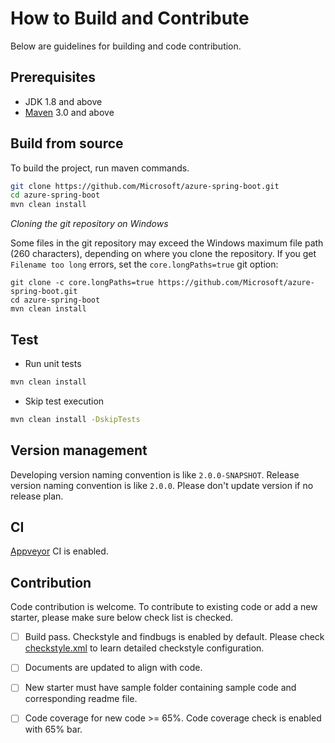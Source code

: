 # How to Build and Contribute
Below are guidelines for building and code contribution.

## Prerequisites
- JDK 1.8 and above
- [Maven](http://maven.apache.org/) 3.0 and above

## Build from source
To build the project, run maven commands.

```bash
git clone https://github.com/Microsoft/azure-spring-boot.git 
cd azure-spring-boot
mvn clean install
```
*Cloning the git repository on Windows*

Some files in the git repository may exceed the Windows maximum file path (260 characters), depending on where you clone the repository. If you get `Filename too long` errors, set the `core.longPaths=true` git option:
```
git clone -c core.longPaths=true https://github.com/Microsoft/azure-spring-boot.git
cd azure-spring-boot
mvn clean install
```

## Test

- Run unit tests
```bash
mvn clean install
```

- Skip test execution
```bash
mvn clean install -DskipTests
```

## Version management
Developing version naming convention is like `2.0.0-SNAPSHOT`. Release version naming convention is like `2.0.0`. Please don't update version if no release plan. 

## CI
[Appveyor](https://ci.appveyor.com/project/yungez/azure-spring-boot) CI is enabled.

## Contribution
Code contribution is welcome. To contribute to existing code or add a new starter, please make sure below check list is checked.
- [ ] Build pass. Checkstyle and findbugs is enabled by default. Please check [checkstyle.xml](config/checkstyle.xml) to learn detailed checkstyle configuration.
- [ ] Documents are updated to align with code.
- [ ] New starter must have sample folder containing sample code and corresponding readme file.
- [ ] Code coverage for new code >= 65%. Code coverage check is enabled with 65% bar.

